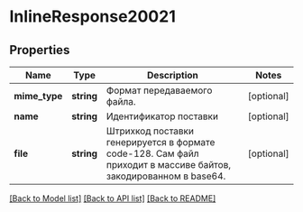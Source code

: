 # InlineResponse20021

## Properties
Name | Type | Description | Notes
------------ | ------------- | ------------- | -------------
**mime_type** | **string** | Формат передаваемого файла. | [optional] 
**name** | **string** | Идентификатор поставки | [optional] 
**file** | **string** | Штрихкод поставки генерируется в формате code-128. Сам файл приходит в массиве байтов, закодированном в base64. | [optional] 

[[Back to Model list]](../../README.md#documentation-for-models) [[Back to API list]](../../README.md#documentation-for-api-endpoints) [[Back to README]](../../README.md)

